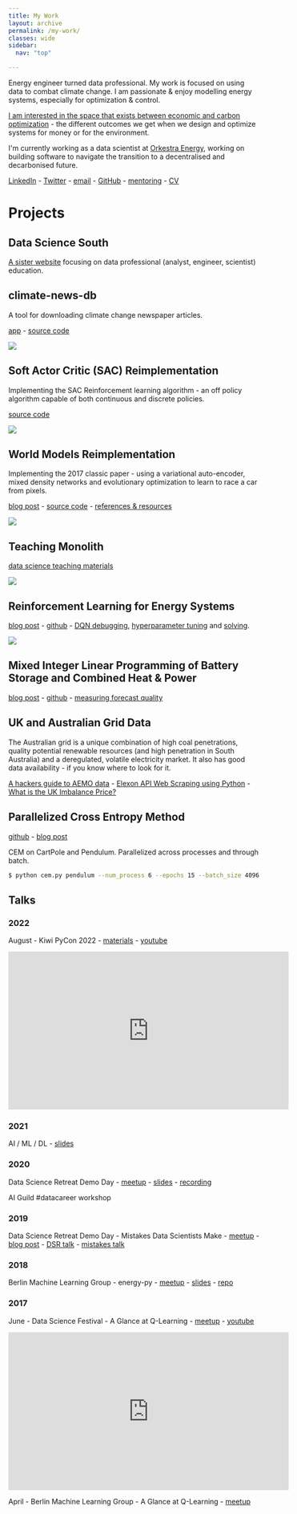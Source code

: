 ```yaml
---
title: My Work
layout: archive
permalink: /my-work/
classes: wide
sidebar:
  nav: "top"

---
```


Energy engineer turned data professional.  My work is focused on using data to combat climate change.   I am passionate & enjoy modelling energy systems, especially for optimization & control.

[I am interested in the space that exists between economic and carbon optimization](https://adgefficiency.com/space-between-money-and-the-planet/) - the different outcomes we get when we design and optimize systems for money or for the environment.

I'm currently working as a data scientist at [Orkestra Energy](https://www.orkestra.energy), working on building software to navigate the transition to a decentralised and decarbonised future.

[LinkedIn](https://www.linkedin.com/in/adgefficiency/) - [Twitter](https://twitter.com/ADGEfficiency) - [email](adam.green@adgefficiency.com) - [GitHub](https://github.com/ADGEfficiency) - [mentoring](https://mentorcruise.com/mentor/AdamGreen/) - [CV](https://adgefficiency.com/cv.pdf)


# Projects

## Data Science South

[A sister website](https://www.datasciencesouth.com/) focusing on data professional (analyst, engineer, scientist) education.

## climate-news-db

A tool for downloading climate change newspaper articles.

[app](https://www.climate-news-db.com/) - [source code](https://github.com/ADGEfficiency/climate-news-db)

![]({{"/assets/my-work/db.png"}})

## Soft Actor Critic (SAC) Reimplementation

Implementing the SAC Reinforcement learning algorithm - an off policy algorithm capable of both continuous and discrete policies.

[source code](https://github.com/ADGEfficiency/sac)

![]({{"/assets/my-work/sac.png"}})

## World Models Reimplementation

Implementing the 2017 classic paper - using a variational auto-encoder, mixed density networks and evolutionary optimization to learn to race a car from pixels.

[blog post](https://adgefficiency.com/world-models/) - [source code](https://github.com/ADGEfficiency/world-models) - [references & resources](https://github.com/ADGEfficiency/rl-resources/tree/master/world-models)

![]({{"/assets/my-work/world.png"}})

## Teaching Monolith

[data science teaching materials](https://github.com/ADGEfficiency/teaching-monolith)

![]({{"/assets/my-work/monolith.png"}})

## Reinforcement Learning for Energy Systems

[blog post](https://www.adgefficiency.com/energy_py-reinforcement-learning-for-energy-systems/) - [github](https://github.com/ADGEfficiency/energy-py) - [DQN debugging](https://www.adgefficiency.com/dqn-debugging/), [hyperparameter tuning](https://www.adgefficiency.com/dqn-tuning/) and [solving](https://www.adgefficiency.com/dqn-solving/).

![]({{"/assets/dqn_solving/fig1.png"}})

## Mixed Integer Linear Programming of Battery Storage and Combined Heat & Power

[blog post](https://adgefficiency.com/intro-energy-py-linear/) - [github](https://github.com/ADGEfficiency/energy-py-linear) - [measuring forecast quality](https://adgefficiency.com/energy-py-linear-forecast-quality/)

## UK and Australian Grid Data

The Australian grid is a unique combination of high coal penetrations, quality potential renewable resources (and high penetration in South Australia) and a deregulated, volatile electricity market.  It also has good data availability - if you know where to look for it.

[A hackers guide to AEMO data](https://www.adgefficiency.com/hackers-aemo/) - [Elexon API Web Scraping using Python](https://www.adgefficiency.com/elexon-api-web-scraping-using-python/) - [What is the UK Imbalance Price?](http://www.adgefficiency.com/what-is-the-uk-imbalance-price/)

## Parallelized Cross Entropy Method

[github](https://github.com/ADGEfficiency/cem) - [blog post](https://adgefficiency.com/cem/)

CEM on CartPole and Pendulum.  Parallelized across processes and through batch.

```bash
$ python cem.py pendulum --num_process 6 --epochs 15 --batch_size 4096
```

## Talks

### 2022

August - Kiwi PyCon 2022 - [materials](https://github.com/ADGEfficiency/intro-to-distributed-computation-in-python) - [youtube](https://www.youtube.com/watch?v=x_NBHIi-Yf0)

<iframe width="560" height="315" src="https://www.youtube.com/embed/x_NBHIi-Yf0" title="YouTube video player" frameborder="0" allow="accelerometer; autoplay; clipboard-write; encrypted-media; gyroscope; picture-in-picture" allowfullscreen></iframe>

### 2021 

AI / ML / DL - [slides](https://docs.google.com/presentation/d/1T0Kbf63yf_nAiNJar8pS8xgFL1yJTu3MbRk9cj-D1oQ/edit?usp=sharing)

### 2020 

Data Science Retreat Demo Day - [meetup](https://www.meetup.com/Data-Science-Retreat/events/269691369/) - [slides](https://www.canva.com/design/DAD1Z-Tx6n0/qZ1W579ElkdOifKzMOn1Og/view?utm_content=DAD1Z-Tx6n0&utm_campaign=designshare&utm_medium=link&utm_source=publishsharelink) - [recording](https://drive.google.com/open?id=1XyfRXAdNhh0zz6MWmPWRbeXgizSuLfbA)

AI Guild #datacareer workshop

### 2019 

Data Science Retreat Demo Day - Mistakes Data Scientists Make - [meetup](https://www.meetup.com/Data-Science-Retreat/events/264686728/) - [blog post](http://www.adgefficiency.com/mistakes-talk/) - [DSR talk](https://www.canva.com/design/DADlQld9yF0/share/preview?token=DoG2rySn8x8KGT5xMyoe6A&role=EDITOR&utm_content=DADlQld9yF0&utm_campaign=designshare&utm_medium=link&utm_source=sharebutton) - [mistakes talk](https://www.canva.com/design/DADl9pRJd0c/share/preview?token=ptRfgqrLSz5BSZHgLXYTgA&role=EDITOR&utm_content=DADl9pRJd0c&utm_campaign=designshare&utm_medium=link&utm_source=sharebutton)

### 2018 

Berlin Machine Learning Group - energy-py - [meetup](https://www.meetup.com/berlin-machine-learning/events/246637693/) - [slides](https://gitpitch.com/ADGEfficiency/energy-py-talk) - [repo](https://github.com/ADGEfficiency/energy-py-talk)

### 2017

June - Data Science Festival - A Glance at Q-Learning - [meetup](https://www.datasciencefestival.com/adam-green-glance-q-learning/) - [youtube](https://www.youtube.com/watch?v=25NPjJ6hBmI)

<iframe width="560" height="315" src="https://www.youtube.com/embed/25NPjJ6hBmI" title="YouTube video player" frameborder="0" allow="accelerometer; autoplay; clipboard-write; encrypted-media; gyroscope; picture-in-picture" allowfullscreen></iframe>

April - Berlin Machine Learning Group - A Glance at Q-Learning - [meetup](https://www.meetup.com/berlin-machine-learning/events/234989414/)

